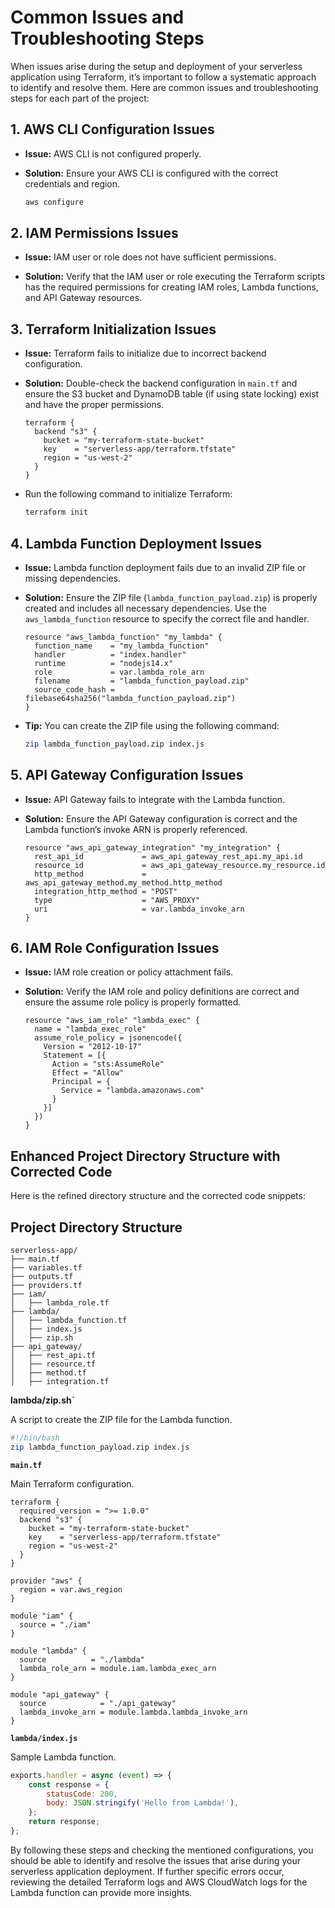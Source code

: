 <h1>Common Issues and Troubleshooting Steps</h1>

When issues arise during the setup and deployment of your serverless application using Terraform, 
it’s important to follow a systematic approach to identify and resolve them. 
Here are common issues and troubleshooting steps for each part of the project:


<h2>1. AWS CLI Configuration Issues</h2>
  
   - **Issue:** AWS CLI is not configured properly.
  
   - **Solution:** Ensure your AWS CLI is configured with the correct credentials and region.

      ```sh
     aws configure
     ```

<h2>2. IAM Permissions Issues</h2>
  
   - **Issue:** IAM user or role does not have sufficient permissions.
  
   - **Solution:** Verify that the IAM user or role executing the Terraform scripts has the required permissions for creating IAM roles, Lambda functions, and API Gateway resources.

<h2>3. Terraform Initialization Issues</h2>
 
   - **Issue:** Terraform fails to initialize due to incorrect backend configuration.
  
   - **Solution:** Double-check the backend configuration in `main.tf` and ensure the S3 bucket and DynamoDB table (if using state locking) exist and have the proper permissions.
  
     ```hcl
     terraform {
       backend "s3" {
         bucket = "my-terraform-state-bucket"
         key    = "serverless-app/terraform.tfstate"
         region = "us-west-2"
       }
     }
     ```
   - Run the following command to initialize Terraform:
     ```sh
     terraform init
     ```

<h2>4. Lambda Function Deployment Issues</h2>

   - **Issue:** Lambda function deployment fails due to an invalid ZIP file or missing dependencies.

   - **Solution:** Ensure the ZIP file (`lambda_function_payload.zip`) is properly created and includes all necessary dependencies. Use the `aws_lambda_function` resource to specify the correct file and handler.
   
     ```hcl
     resource "aws_lambda_function" "my_lambda" {
       function_name    = "my_lambda_function"
       handler          = "index.handler"
       runtime          = "nodejs14.x"
       role             = var.lambda_role_arn
       filename         = "lambda_function_payload.zip"
       source_code_hash = filebase64sha256("lambda_function_payload.zip")
     }
     ```
   - **Tip:** You can create the ZIP file using the following command:
     ```sh
     zip lambda_function_payload.zip index.js
     ```

<h2>5. API Gateway Configuration Issues</h2>
   
   - **Issue:** API Gateway fails to integrate with the Lambda function.
   
   - **Solution:** Ensure the API Gateway configuration is correct and the Lambda function’s invoke ARN is properly referenced.
   
     ```hcl
     resource "aws_api_gateway_integration" "my_integration" {
       rest_api_id             = aws_api_gateway_rest_api.my_api.id
       resource_id             = aws_api_gateway_resource.my_resource.id
       http_method             = aws_api_gateway_method.my_method.http_method
       integration_http_method = "POST"
       type                    = "AWS_PROXY"
       uri                     = var.lambda_invoke_arn
     }
     ```

<h2>6. IAM Role Configuration Issues</h2>
 
   - **Issue:** IAM role creation or policy attachment fails.
   
   - **Solution:** Verify the IAM role and policy definitions are correct and ensure the assume role policy is properly formatted.
   
     ```hcl
     resource "aws_iam_role" "lambda_exec" {
       name = "lambda_exec_role"
       assume_role_policy = jsonencode({
         Version = "2012-10-17"
         Statement = [{
           Action = "sts:AssumeRole"
           Effect = "Allow"
           Principal = {
             Service = "lambda.amazonaws.com"
           }
         }]
       })
     }
     ```


<h2>Enhanced Project Directory Structure with Corrected Code</h2>

Here is the refined directory structure and the corrected code snippets:

<h2>Project Directory Structure</h2>

```
serverless-app/
├── main.tf
├── variables.tf
├── outputs.tf
├── providers.tf
├── iam/
│   ├── lambda_role.tf
├── lambda/
│   ├── lambda_function.tf
│   ├── index.js
│   ├── zip.sh
├── api_gateway/
│   ├── rest_api.tf
│   ├── resource.tf
│   ├── method.tf
│   ├── integration.tf
```

**lambda/zip.sh`**

A script to create the ZIP file for the Lambda function.
```sh
#!/bin/bash
zip lambda_function_payload.zip index.js
```

**`main.tf`**

Main Terraform configuration.

```hcl
terraform {
  required_version = ">= 1.0.0"
  backend "s3" {
    bucket = "my-terraform-state-bucket"
    key    = "serverless-app/terraform.tfstate"
    region = "us-west-2"
  }
}

provider "aws" {
  region = var.aws_region
}

module "iam" {
  source = "./iam"
}

module "lambda" {
  source          = "./lambda"
  lambda_role_arn = module.iam.lambda_exec_arn
}

module "api_gateway" {
  source            = "./api_gateway"
  lambda_invoke_arn = module.lambda.lambda_invoke_arn
}
```

**`lambda/index.js`**

Sample Lambda function.

```javascript
exports.handler = async (event) => {
    const response = {
        statusCode: 200,
        body: JSON.stringify('Hello from Lambda!'),
    };
    return response;
};
```

By following these steps and checking the mentioned configurations, you should be able to identify and resolve the issues that arise during your serverless application deployment. If further specific errors occur, reviewing the detailed Terraform logs and AWS CloudWatch logs for the Lambda function can provide more insights.

